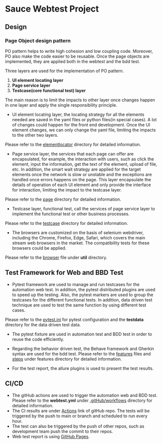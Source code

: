 # Sauce Webtest Project

## Design

### Page Object design pattern

PO pattern helps to write high cohesion and low coupling code. Moreover, PO also make the code easier to be reusable. Once the page objects are implemented, they are applied both in the webtest and the bdd test.

Three layers are used for the implementation of PO pattern. 

1. **UI element locating layer**
2. **Page service layer**
3. **Testcase(core functional test) layer**

The main reason is to limit the impacts to other layer once changes happen in one layer and apply the single responsibility principle.

- UI element locating layer, the locating strategy for all the elements needed are saved in the yaml files or python files(in special cases). A lot of changes could happen for the front end development. Once the UI element changes, we can only change the yaml file, limiting the impacts to the other two layers. 

Please refer to the [elementlocator](https://github.com/MikeZhang-GHF/sauce_webtest/tree/main/elementlocator) directory for detailed information.

- Page service layer, the services that each page can offer are encapsulated, for example, the interaction with users, such as click the element, input the information, get the text of the element, upload of file, etc. In addition, the smart wait strategy are applied for the target elements once the network is slow or unstable and the exceptions are handled once errors happens on the page. This layer encapsulate the details of operation of each UI element and only provide the interface for interaction, limiting the impact to the testcase layer.

Please refer to the [page](https://github.com/MikeZhang-GHF/sauce_webtest/tree/main/page) directory for detailed information.

- Testcase layer, functional test, call the services of page service layer to implement the functional test or other business processes.

Please refer to the [testcase](https://github.com/MikeZhang-GHF/sauce_webtest/tree/main/testcase) directory for detailed information.

- The browsers are customized on the basis of selenium webdriver, including the Chrome, Firefox, Edge, Safari, which covers the main stream web browsers in the market. The compatibility tests for these browsers could be applied.

Please refer to the [browser](https://github.com/MikeZhang-GHF/sauce_webtest/blob/main/util/browser.py) file under **util** directory.

## Test Framework for Web and BBD Test

- Pytest framework are used to manage and run testcases for the automation web test. In addition, the pytest distributed plugins are used to speed up the testing. Also, the pytest markers are used to group the testcases for the different functional tests. In addition, data driven test technique are used to test the same function by using different test cases. 

Please refer to the [pytest.ini](https://github.com/MikeZhang-GHF/sauce_webtest/blob/main/pytest.ini) for pytest configuration and the **testdata** directory for the data driven test data.

- The pytest fixture are used in automation test and BDD test in order to reuse the code efficiently.
	
- Regarding the behavior driven test, the Behave framework and Gherkin syntax are used for the bdd test. Please refer to the [features](https://github.com/MikeZhang-GHF/sauce_webtest/tree/main/features) files and [steps](https://github.com/MikeZhang-GHF/sauce_webtest/tree/main/features/steps) under features directory for detailed information.

- For the test report, the allure plugins is used to present the test results. 
	
## CI/CD
- The gitHub actions are used to trigger the automation web and BDD test. Please refer to the **webtest.yml** under [.gitHub/workflows](https://github.com/MikeZhang-GHF/sauce_webtest/tree/main/.github/workflows) directory for detailed information. 
- The CI results are under [Actions](https://github.com/MikeZhang-GHF/sauce_webtest/actions) link of gitHub repo. The tests will be triggered by the push to main or branch and scheduled to run every hour.
- The test can also be triggered by the push of other repos, such as development team push the commit to their repos.
- Web test report is using [GitHub Pages](https://mikezhang-ghf.github.io/sauce_webtest/html/#).

